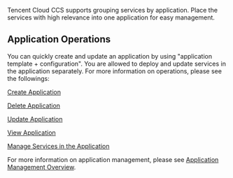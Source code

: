 Tencent Cloud CCS supports grouping services by application. Place the services with high relevance into one application for easy management.

## Application Operations

You can quickly create and update an application by using "application template + configuration". You are allowed to deploy and update services in the application separately. For more information on operations, please see the followings:

[Create Application][1]

[Delete Application][2]

[Update Application][3]

[View Application][4]

[Manage Services in the Application][5]

For more information on application management, please see [Application Management Overview][7].

  [1]: https://cloud.tencent.com/document/product/457/11942
  [2]: https://cloud.tencent.com/document/product/457/11943
  [3]: https://cloud.tencent.com/document/product/457/11947
  [4]: https://cloud.tencent.com/document/product/457/11948
  [5]: https://cloud.tencent.com/document/product/457/11989
  [6]: https://console.cloud.tencent.com/ccs/guide
  [7]: https://cloud.tencent.com/document/product/457/12198
